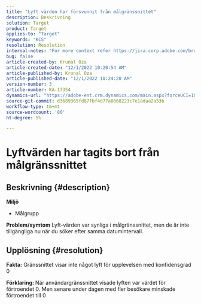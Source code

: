 ```yaml
---
title: "Lyft värden har försvunnit från målgränssnittet"
description: Beskrivning
solution: Target
product: Target
applies-to: "Target"
keywords: "KCS"
resolution: Resolution
internal-notes: "For more context refer https://jira.corp.adobe.com/browse/TGT-41844"
bug: false
article-created-by: Krunal Oza
article-created-date: "12/1/2022 10:20:54 AM"
article-published-by: Krunal Oza
article-published-date: "12/1/2022 10:24:20 AM"
version-number: 3
article-number: KA-17354
dynamics-url: "https://adobe-ent.crm.dynamics.com/main.aspx?forceUCI=1&pagetype=entityrecord&etn=knowledgearticle&id=464e90d5-6171-ed11-9561-6045bd006a22"
source-git-commit: d3689365fd87fbf4d77a8068223c7e1adaa2a53b
workflow-type: tm+mt
source-wordcount: '80'
ht-degree: 5%

---
```


# Lyftvärden har tagits bort från målgränssnittet

## Beskrivning {#description}

<b>Miljö</b>
- Målgrupp



<b>Problem/symtom</b>
Lyft-värden var synliga i målgränssnittet, men de är inte tillgängliga nu när du söker efter samma datumintervall.


## Upplösning {#resolution}




<b>Fakta:</b> Gränssnittet visar inte något lyft för upplevelsen med konfidensgrad 0



<b>Förklaring: </b>När användargränssnittet visade lyften var värdet för förtroendet 0. Men senare under dagen med fler besökare minskade förtroendet till 0

